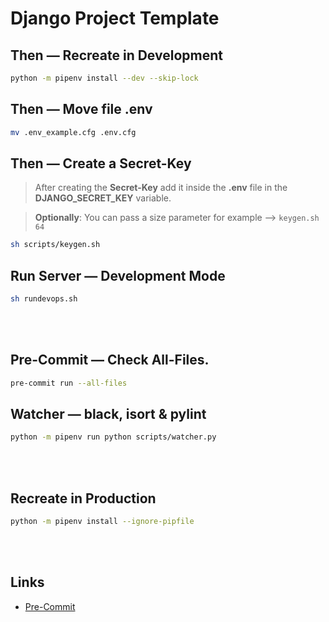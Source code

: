 # Django Project Template

## Then — Recreate in **Development**

```sh
python -m pipenv install --dev --skip-lock
```

## Then — Move file **.env**

```sh
mv .env_example.cfg .env.cfg
```

## Then — Create a **Secret-Key**

> After creating the **Secret-Key** add it inside the **.env** file in the **DJANGO_SECRET_KEY** variable.

> **Optionally**: You can pass a size parameter for example —> `keygen.sh 64`

```sh
sh scripts/keygen.sh
```

## Run Server — Development Mode

```sh
sh rundevops.sh
```

<br/><br/>

## Pre-Commit — Check All-Files.

```sh
pre-commit run --all-files
```

## Watcher — black, isort & pylint

```sh
python -m pipenv run python scripts/watcher.py
```

<br/><br/>

## Recreate in **Production**

```sh
python -m pipenv install --ignore-pipfile
```

<br/><br/>

## Links

- [Pre-Commit](https://github.com/pre-commit/pre-commit)
